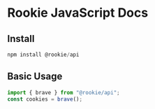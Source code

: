 # Rookie JavaScript Docs

## Install

```typescript
npm install @rookie/api
```

## Basic Usage

```js
import { brave } from "@rookie/api";
const cookies = brave();
```
